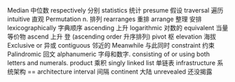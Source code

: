 Median 中位数
respectively 分别
statistics 统计
presume 假设
traversal 遍历
intuitive 直观
Permutation n. 排列
rearranges 重排
arrange 整理 安排
lexicographically 字典顺序
ascending 上升
logarithmic 对数的
equivalent 当量 等价物
ascend 上升 登 (ascending order 升序排列)
pivot 枢
elevation 海拔
Exclusive or 异或
contiguous 邻近的
Meanwhile 与此同时
constraint 约束
Palindromic 回文
alphanumeric 字母和数字.  consisting of or using both letters and numerals.
product 乘积
singly linked list 单链表
infrastructure 系统架构 == architecture
interval 间隔
continent 大陆
unrevealed 还没揭露